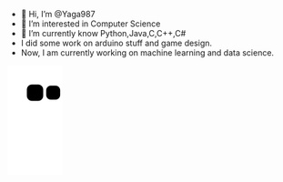 - 👋 Hi, I’m @Yaga987
- 👀 I’m interested in Computer Science
- 🌱 I’m currently know Python,Java,C,C++,C#
- I did some work on arduino stuff and game design.
- Now, I am currently working on machine learning and data science.

<!---
Yaga987/Yaga987 is a ✨ special ✨ repository because its `README.md` (this file) appears on your GitHub profile.
You can click the Preview link to take a look at your changes.
--->
![Snake animation](https://github.com/Yaga987/Yaga987/blob/output/github-contribution-grid-snake.svg)
